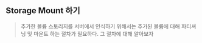 ## Storage Mount 하기

> 추가한 볼륨 스토리지를 서버에서 인식하기 위해서는 추가된 볼륨에 대해 파티셔닝 및 마운트 하는 절차가 필요하다. 그 절차에 대해 알아보자

#### 